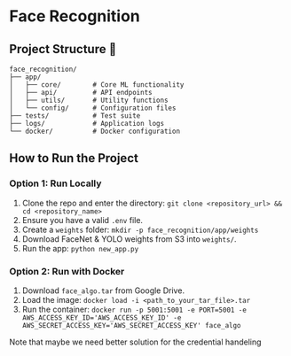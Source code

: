 # Face Recognition
## Project Structure 📁

```
face_recognition/
├── app/
│   ├── core/        # Core ML functionality
│   ├── api/         # API endpoints
│   ├── utils/       # Utility functions
│   └── config/      # Configuration files
├── tests/           # Test suite
├── logs/            # Application logs
└── docker/          # Docker configuration
```

## How to Run the Project  

### Option 1: Run Locally  
1. Clone the repo and enter the directory: `git clone <repository_url> && cd <repository_name>`  
2. Ensure you have a valid `.env` file.  
3. Create a `weights` folder: `mkdir -p face_recognition/app/weights`  
4. Download FaceNet & YOLO weights from S3 into `weights/`.  
5. Run the app: `python new_app.py`  

### Option 2: Run with Docker  
1. Download `face_algo.tar` from Google Drive.  
2. Load the image: `docker load -i <path_to_your_tar_file>.tar`  
3. Run the container: `docker run -p 5001:5001 -e PORT=5001 -e AWS_ACCESS_KEY_ID='AWS_ACCESS_KEY_ID' -e AWS_SECRET_ACCESS_KEY='AWS_SECRET_ACCESS_KEY' face_algo`

Note that maybe we need better solution for the credential handeling

